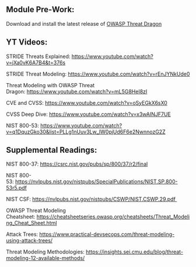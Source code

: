 ## Module Pre-Work:

Download and install the latest release of [OWASP Threat Dragon](https://github.com/OWASP/threat-dragon/releases) 



## YT Videos:

STRIDE Threats Explained: https://www.youtube.com/watch?v=jXa0vK6A7B4&t=376s

STRIDE Threat Modeling: https://www.youtube.com/watch?v=rEnJYNkUde0

Threat Modeling with OWASP Threat Dragon: https://www.youtube.com/watch?v=mL5G8HeI8zI

CVE and CVSS: https://www.youtube.com/watch?v=oSyEGkX6sX0

CVSS Deep Dive: https://www.youtube.com/watch?v=x3wAINJF7UE

NIST 800-53: https://www.youtube.com/watch?v=q1DquzGko30&list=PLLg1nUuv3Lw_IW0pjUd6F6e2NwnnozG2Z



## Supplemental Readings:

NIST 800-37: https://csrc.nist.gov/pubs/sp/800/37/r2/final

NIST 800-53: https://nvlpubs.nist.gov/nistpubs/SpecialPublications/NIST.SP.800-53r5.pdf

NIST CSF: https://nvlpubs.nist.gov/nistpubs/CSWP/NIST.CSWP.29.pdf 

OWASP Threat Modeling Cheatsheet: https://cheatsheetseries.owasp.org/cheatsheets/Threat_Modeling_Cheat_Sheet.html

Attack Trees: https://www.practical-devsecops.com/threat-modeling-using-attack-trees/

Threat Modeling Methodologies: https://insights.sei.cmu.edu/blog/threat-modeling-12-available-methods/

